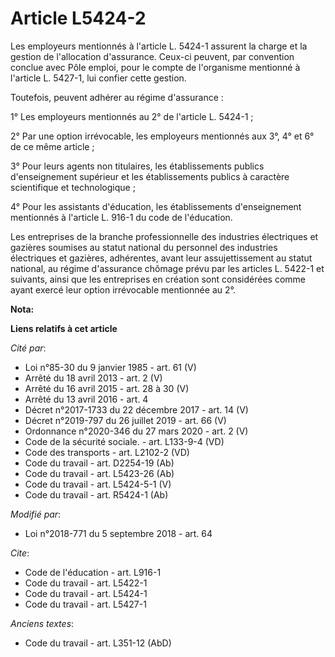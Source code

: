 # Article L5424-2

Les employeurs mentionnés à l'article L. 5424-1 assurent la charge et la gestion de l'allocation d'assurance. Ceux-ci
peuvent, par convention conclue avec Pôle emploi, pour le compte de l'organisme mentionné à l'article L. 5427-1, lui confier
cette gestion.

Toutefois, peuvent adhérer au régime d'assurance :

1° Les employeurs mentionnés au 2° de l'article L. 5424-1 ;

2° Par une option irrévocable, les employeurs mentionnés aux 3°, 4° et 6° de ce même article ;

3° Pour leurs agents non titulaires, les établissements publics d'enseignement supérieur et les établissements publics à
caractère scientifique et technologique ;

4° Pour les assistants d'éducation, les établissements d'enseignement mentionnés à l'article L. 916-1 du code de l'éducation.

Les entreprises de la branche professionnelle des industries électriques et gazières soumises au statut national du personnel
des industries électriques et gazières, adhérentes, avant leur assujettissement au statut national, au régime d'assurance
chômage prévu par les articles L. 5422-1 et suivants, ainsi que les entreprises en création sont considérées comme ayant
exercé leur option irrévocable mentionnée au 2°.

**Nota:**



**Liens relatifs à cet article**

_Cité par_:

  - Loi n°85-30 du 9 janvier 1985 - art. 61 (V)
  - Arrêté du 18 avril 2013 - art. 2 (V)
  - Arrêté du 16 avril 2015 - art. 28 à 30 (V)
  - Arrêté du 13 avril 2016 - art. 4
  - Décret n°2017-1733 du 22 décembre 2017 - art. 14 (V)
  - Décret n°2019-797 du 26 juillet 2019 - art. 66 (V)
  - Ordonnance n°2020-346 du 27 mars 2020 - art. 2 (V)
  - Code de la sécurité sociale. - art. L133-9-4 (VD)
  - Code des transports - art. L2102-2 (VD)
  - Code du travail - art. D2254-19 (Ab)
  - Code du travail - art. L5423-26 (Ab)
  - Code du travail - art. L5424-5-1 (V)
  - Code du travail - art. R5424-1 (Ab)

_Modifié par_:

  - Loi n°2018-771 du 5 septembre 2018 - art. 64

_Cite_:

  - Code de l'éducation - art. L916-1
  - Code du travail - art. L5422-1
  - Code du travail - art. L5424-1
  - Code du travail - art. L5427-1

_Anciens textes_:

  - Code du travail - art. L351-12 (AbD)
